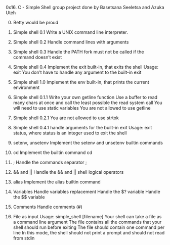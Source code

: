 0x16. C - Simple Shell group project done by Basetsana Seeletsa and Azuka Uteh

0. Betty would be proud

1. Simple shell 0.1
Write a UNIX command line interpreter.

2. Simple shell 0.2
Handle command lines with arguments

3. Simple shell 0.3
Handle the PATH
fork must not be called if the command doesn’t exist

4. Simple shell 0.4
Implement the exit built-in, that exits the shell
Usage: exit
You don’t have to handle any argument to the built-in exit

5. Simple shell 1.0
Implement the env built-in, that prints the current environment

6. Simple shell 0.1.1
Write your own getline function
Use a buffer to read many chars at once and call the least possible the read system call
You will need to use static variables
You are not allowed to use getline

7. Simple shell 0.2.1
You are not allowed to use strtok

8. Simple shell 0.4.1
handle arguments for the built-in exit
Usage: exit status, where status is an integer used to exit the shell

9. setenv, unsetenv
Implement the setenv and unsetenv builtin commands

10. cd
Implement the builtin command cd

11. ;
Handle the commands separator ;

12. && and ||
Handle the && and || shell logical operators

13. alias
Implement the alias builtin command

14. Variables
Handle variables replacement
Handle the $? variable
Handle the $$ variable

15. Comments
Handle comments (#)

16. File as input
Usage: simple_shell [filename]
Your shell can take a file as a command line argument
The file contains all the commands that your shell should run before exiting
The file should contain one command per line
In this mode, the shell should not print a prompt and should not read from stdin
